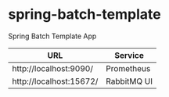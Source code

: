 # spring-batch-template
Spring Batch Template App


| URL                      | Service      | 
|--------------------------|--------------|
| http://localhost:9090/  | Prometheus  | 
| http://localhost:15672/  | RabbitMQ UI  |
